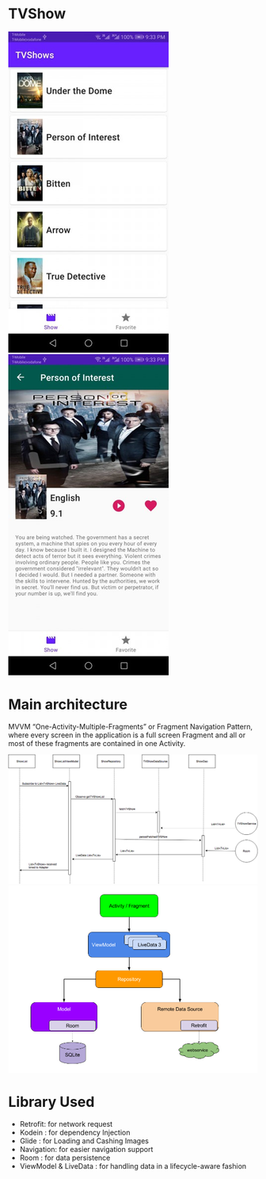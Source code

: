 TVShow
===================================
![Screenshot](/image/main_screen.jpg )
![Screenshot](/image/detail_scree.jpg)



Main architecture
===================================
MVVM “One-Activity-Multiple-Fragments” or Fragment Navigation Pattern, where every screen in the application is a full screen Fragment and all or most of these fragments are contained in one Activity. 

![UMLTvShow](/image/UMLTvShow.png) ![MVVM](/image/mvvm.png) 



Library Used
===================================
* Retrofit: for network request
* Kodein : for dependency Injection
* Glide : for Loading and Cashing Images
* Navigation: for easier navigation support
* Room : for data persistence
* ViewModel & LiveData : for handling data in a lifecycle-aware fashion
